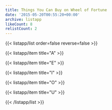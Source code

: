 ```yaml
---
title: Things You Can Buy on Wheel of Fortune
date: '2015-05-20T00:55:20+00:00'
archive: listapp
likeCount: 8
relistCount: 2
---
```



{{< listapp/list order=false reverse=false >}}

   {{< listapp/item title="A" >}}

   {{< listapp/item title="E" >}}

   {{< listapp/item title="I" >}}

   {{< listapp/item title="O" >}}

   {{< listapp/item title="U" >}}

{{< /listapp/list >}}
